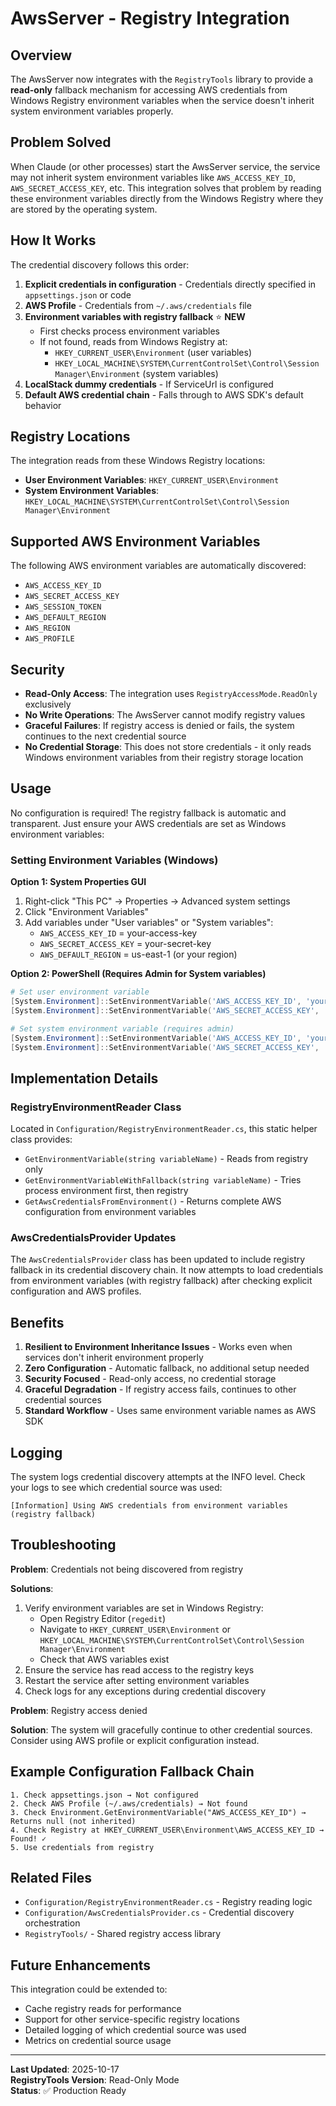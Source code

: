 # AwsServer - Registry Integration

## Overview

The AwsServer now integrates with the `RegistryTools` library to provide a **read-only** fallback mechanism for accessing AWS credentials from Windows Registry environment variables when the service doesn't inherit system environment variables properly.

## Problem Solved

When Claude (or other processes) start the AwsServer service, the service may not inherit system environment variables like `AWS_ACCESS_KEY_ID`, `AWS_SECRET_ACCESS_KEY`, etc. This integration solves that problem by reading these environment variables directly from the Windows Registry where they are stored by the operating system.

## How It Works

The credential discovery follows this order:

1. **Explicit credentials in configuration** - Credentials directly specified in `appsettings.json` or code
2. **AWS Profile** - Credentials from `~/.aws/credentials` file
3. **Environment variables with registry fallback** ⭐ **NEW**
   - First checks process environment variables
   - If not found, reads from Windows Registry at:
     - `HKEY_CURRENT_USER\Environment` (user variables)
     - `HKEY_LOCAL_MACHINE\SYSTEM\CurrentControlSet\Control\Session Manager\Environment` (system variables)
4. **LocalStack dummy credentials** - If ServiceUrl is configured
5. **Default AWS credential chain** - Falls through to AWS SDK's default behavior

## Registry Locations

The integration reads from these Windows Registry locations:

- **User Environment Variables**: `HKEY_CURRENT_USER\Environment`
- **System Environment Variables**: `HKEY_LOCAL_MACHINE\SYSTEM\CurrentControlSet\Control\Session Manager\Environment`

## Supported AWS Environment Variables

The following AWS environment variables are automatically discovered:

- `AWS_ACCESS_KEY_ID`
- `AWS_SECRET_ACCESS_KEY`
- `AWS_SESSION_TOKEN`
- `AWS_DEFAULT_REGION`
- `AWS_REGION`
- `AWS_PROFILE`

## Security

- **Read-Only Access**: The integration uses `RegistryAccessMode.ReadOnly` exclusively
- **No Write Operations**: The AwsServer cannot modify registry values
- **Graceful Failures**: If registry access is denied or fails, the system continues to the next credential source
- **No Credential Storage**: This does not store credentials - it only reads Windows environment variables from their registry storage location

## Usage

No configuration is required! The registry fallback is automatic and transparent. Just ensure your AWS credentials are set as Windows environment variables:

### Setting Environment Variables (Windows)

**Option 1: System Properties GUI**
1. Right-click "This PC" → Properties → Advanced system settings
2. Click "Environment Variables"
3. Add variables under "User variables" or "System variables":
   - `AWS_ACCESS_KEY_ID` = your-access-key
   - `AWS_SECRET_ACCESS_KEY` = your-secret-key
   - `AWS_DEFAULT_REGION` = us-east-1 (or your region)

**Option 2: PowerShell (Requires Admin for System variables)**
```powershell
# Set user environment variable
[System.Environment]::SetEnvironmentVariable('AWS_ACCESS_KEY_ID', 'your-key', 'User')
[System.Environment]::SetEnvironmentVariable('AWS_SECRET_ACCESS_KEY', 'your-secret', 'User')

# Set system environment variable (requires admin)
[System.Environment]::SetEnvironmentVariable('AWS_ACCESS_KEY_ID', 'your-key', 'Machine')
[System.Environment]::SetEnvironmentVariable('AWS_SECRET_ACCESS_KEY', 'your-secret', 'Machine')
```

## Implementation Details

### RegistryEnvironmentReader Class

Located in `Configuration/RegistryEnvironmentReader.cs`, this static helper class provides:

- `GetEnvironmentVariable(string variableName)` - Reads from registry only
- `GetEnvironmentVariableWithFallback(string variableName)` - Tries process environment first, then registry
- `GetAwsCredentialsFromEnvironment()` - Returns complete AWS configuration from environment variables

### AwsCredentialsProvider Updates

The `AwsCredentialsProvider` class has been updated to include registry fallback in its credential discovery chain. It now attempts to load credentials from environment variables (with registry fallback) after checking explicit configuration and AWS profiles.

## Benefits

1. **Resilient to Environment Inheritance Issues** - Works even when services don't inherit environment properly
2. **Zero Configuration** - Automatic fallback, no additional setup needed
3. **Security Focused** - Read-only access, no credential storage
4. **Graceful Degradation** - If registry access fails, continues to other credential sources
5. **Standard Workflow** - Uses same environment variable names as AWS SDK

## Logging

The system logs credential discovery attempts at the INFO level. Check your logs to see which credential source was used:

```
[Information] Using AWS credentials from environment variables (registry fallback)
```

## Troubleshooting

**Problem**: Credentials not being discovered from registry

**Solutions**:
1. Verify environment variables are set in Windows Registry:
   - Open Registry Editor (`regedit`)
   - Navigate to `HKEY_CURRENT_USER\Environment` or `HKEY_LOCAL_MACHINE\SYSTEM\CurrentControlSet\Control\Session Manager\Environment`
   - Check that AWS variables exist
2. Ensure the service has read access to the registry keys
3. Restart the service after setting environment variables
4. Check logs for any exceptions during credential discovery

**Problem**: Registry access denied

**Solution**: The system will gracefully continue to other credential sources. Consider using AWS profile or explicit configuration instead.

## Example Configuration Fallback Chain

```
1. Check appsettings.json → Not configured
2. Check AWS Profile (~/.aws/credentials) → Not found
3. Check Environment.GetEnvironmentVariable("AWS_ACCESS_KEY_ID") → Returns null (not inherited)
4. Check Registry at HKEY_CURRENT_USER\Environment\AWS_ACCESS_KEY_ID → Found! ✓
5. Use credentials from registry
```

## Related Files

- `Configuration/RegistryEnvironmentReader.cs` - Registry reading logic
- `Configuration/AwsCredentialsProvider.cs` - Credential discovery orchestration
- `RegistryTools/` - Shared registry access library

## Future Enhancements

This integration could be extended to:
- Cache registry reads for performance
- Support for other service-specific registry locations
- Detailed logging of which credential source was used
- Metrics on credential source usage

---

**Last Updated**: 2025-10-17  
**RegistryTools Version**: Read-Only Mode  
**Status**: ✅ Production Ready
